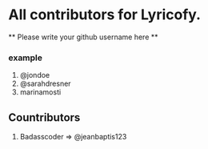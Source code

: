 # All contributors for Lyricofy.
** Please write your github username here **
### example 
1. @jondoe
2. @sarahdresner
3. marinamosti

## Countributors
1. Badasscoder => @jeanbaptis123
